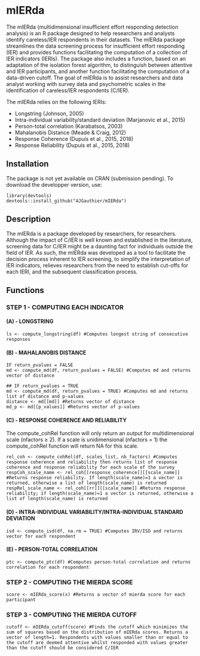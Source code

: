 # mIERda
The mIERda (multidimensional insufficient effort responding detection analysis) is an R package designed to help researchers and analysts identify careless/IER respondents in their datasets. The mIERda package streamlines the data screening process for insufficient effort responding (IER) and provides functions facilitating the computation of a collection of IER indicators (IERIs). The package also includes a function, based on an adaptation of the isolation forest algorithm, to distinguish between attentive and IER participants, and another function facilitating the computation of a data-driven cutoff. The goal of mIERda is to assist researchers and data analyst working with survey data and psychometric scales in the identification of careless/IER respondents (C/IER).

The mIERda relies on the following IERIs:
- Longstring (Johnson, 2005)
- Intra-individual variability/standard deviation (Marjanovic et al., 2015)
- Person-total correlation  (Karabatsos, 2003)
- Mahalanobis Distance (Meade & Craig, 2012)
- Response Coherence (Dupuis et al., 2015, 2018)
- Response Reliability (Dupuis et al., 2015, 2018)

## Installation
The package is not yet available on CRAN (submission pending). To download the developper version, use:

```{r}
library(devtools)
devtools::install_github("AJGauthier/mIERda")
```

## Description
The mIERda is a package developed by researchers, for researchers. Although the impact of C/IER is well known and established in the literature, screening data for C/IER might be a daunting fact for individuals outside the field of IER. As such, the mIERda was developed as a tool to facilitate the decision process inherent to IER screening, to simplify the interpretation of IER indicators, relieves researchers from the need to establish cut-offs for each IERI, and the subsequent classification process.

## Functions
### STEP 1 - COMPUTING EACH INDICATOR
#### (A) - LONGSTRING
```{r}
ls <- compute_longstring(df) #Computes longest string of consecutive responses
```

#### (B) - MAHALANOBIS DISTANCE
```{r}
IF return_pvalues = FALSE
md <- compute_md(df, return_pvalues = FALSE) #Computes md and returns vector of distance

## IF return_pvalues = TRUE
md <- compute_md(df, return_pvalues = TRUE) #Computes md and returns list of distance and p-values
distance <- md[[md]] #Returns vector of distance
md_p <- md[[p_values]] #Returns vector of p-values 
```

#### (C) - RESPONSE COHERENCE AND RELIABILITY
The compute_cohRel function will only return an output for multidimensional scale (nfactors ≥ 2). If a scale is unidimensional (nfactors = 1) the compute_cohRel function will return NA for this scale.
```{r}
rel_coh <- compute_cohRel(df, scales_list, nb_factors) #Computes response coherence and reliability then returns list of response coherence and response reliability for each scale of the survey
respCoh_scale_name <- rel_coh[[response_coherence]][[scale_name]] #Returns response reliability. If length(scale_name)=1 a vector is returned, otherwise a list of length(scale_name) is returned
respRel_scale_name <- rel_coh[[rr]][[scale_name]] #Returns response reliability; if length(scale_name)=1 a vector is returned, otherwise a list of length(scale_name) is returned
```

#### (D) - INTRA-INDIVIDUAL VARIABILITY/INTRA-INDIVIDUAL STANDARD DEVIATION
```{r}
isd <- compute_isd(df, na.rm = TRUE) #Computes IRV/ISD and returns vector for each respondent
```

#### (E) - PERSON-TOTAL CORRELATION
```{r}
ptc <- compute_ptc(df) #Computes person-total correlation and returns correlation for each respondent
```

### STEP 2 - COMPUTING THE MIERDA SCORE
```{r}
score <- mIERda_score(x) #Returns a vector of mierda score for each participant
```

### STEP 3 - COMPUTING THE MIERDA CUTOFF
```{r}
cutoff <- mIERda_cutoff(score) #Finds the cutoff which minimizes the sum of squares based on the distribution of mIERda scores. Returns a vector of length=1. Respondents with values smaller than or equal to the cutoff are deemed attentive whilst responded with values greater than the cutoff should be considered C/IER
```
